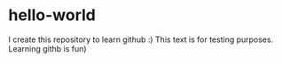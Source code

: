 # hello-world
I create this repository to learn github :)
This text is for testing purposes.
Learning githb is fun)
